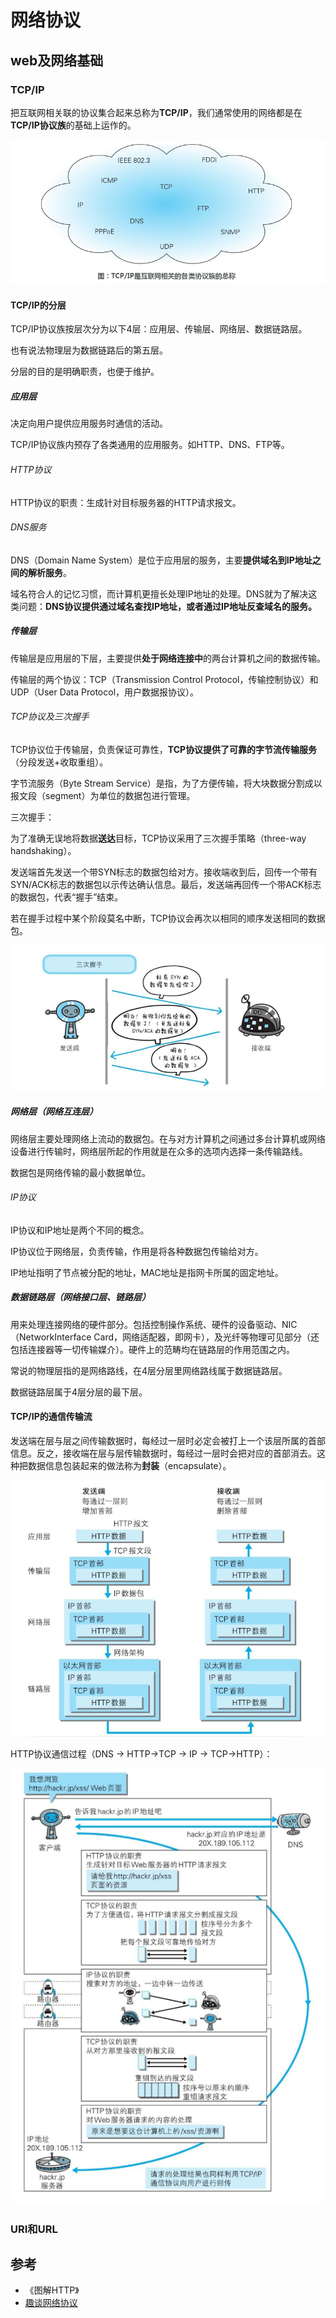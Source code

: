 # 网络协议

## web及网络基础

### TCP/IP

把互联网相关联的协议集合起来总称为**TCP/IP**，我们通常使用的网络都是在**TCP/IP协议族**的基础上运作的。

![TCP/IP协议族](imgs/TCPIP协议族.png)

#### TCP/IP的分层

TCP/IP协议族按层次分为以下4层：应用层、传输层、网络层、数据链路层。

也有说法物理层为数据链路后的第五层。

分层的目的是明确职责，也便于维护。

##### 应用层

决定向用户提供应用服务时通信的活动。

TCP/IP协议族内预存了各类通用的应用服务。如HTTP、DNS、FTP等。

###### HTTP协议

HTTP协议的职责：生成针对目标服务器的HTTP请求报文。

###### DNS服务

DNS（Domain Name System）是位于应用层的服务，主要**提供域名到IP地址之间的解析服务**。

域名符合人的记忆习惯，而计算机更擅长处理IP地址的处理。DNS就为了解决这类问题：**DNS协议提供通过域名查找IP地址，或者通过IP地址反查域名的服务。**

##### 传输层

传输层是应用层的下层，主要提供**处于网络连接中**的两台计算机之间的数据传输。

传输层的两个协议：TCP（Transmission Control Protocol，传输控制协议）和UDP（User Data Protocol，用户数据报协议）。

###### TCP协议及三次握手

TCP协议位于传输层，负责保证可靠性，**TCP协议提供了可靠的字节流传输服务**（分段发送+收取重组）。

字节流服务（Byte Stream Service）是指，为了方便传输，将大块数据分割成以报文段（segment）为单位的数据包进行管理。

三次握手：

为了准确无误地将数据**送达**目标，TCP协议采用了三次握手策略（three-way handshaking）。

发送端首先发送一个带SYN标志的数据包给对方。接收端收到后，回传一个带有SYN/ACK标志的数据包以示传达确认信息。最后，发送端再回传一个带ACK标志的数据包，代表“握手”结束。

若在握手过程中某个阶段莫名中断，TCP协议会再次以相同的顺序发送相同的数据包。

![TCP三次握手策略](imgs/TCP三次握手策略.png)

##### 网络层（网络互连层）

网络层主要处理网络上流动的数据包。在与对方计算机之间通过多台计算机或网络设备进行传输时，网络层所起的作用就是在众多的选项内选择一条传输路线。

数据包是网络传输的最小数据单位。

###### IP协议

IP协议和IP地址是两个不同的概念。

IP协议位于网络层，负责传输，作用是将各种数据包传输给对方。

IP地址指明了节点被分配的地址，MAC地址是指网卡所属的固定地址。

##### 数据链路层（网络接口层、链路层）

用来处理连接网络的硬件部分。包括控制操作系统、硬件的设备驱动、NIC（NetworkInterface Card，网络适配器，即网卡），及光纤等物理可见部分（还包括连接器等一切传输媒介）。硬件上的范畴均在链路层的作用范围之内。

常说的物理层指的是网络路线，在4层分层里网络路线属于数据链路层。

数据链路层属于4层分层的最下层。

#### TCP/IP的通信传输流

发送端在层与层之间传输数据时，每经过一层时必定会被打上一个该层所属的首部信息。反之，接收端在层与层传输数据时，每经过一层时会把对应的首部消去。这种把数据信息包装起来的做法称为**封装**（encapsulate）。

![TCP/IP通信传输流](imgs/TCPIP通信传输流.png)

HTTP协议通信过程（DNS -> HTTP->TCP -> IP -> TCP->HTTP）：

![HTTP协议通信过程](imgs/HTTP协议通信过程.png)

### URI和URL



## 参考

- 《图解HTTP》
- [趣谈网络协议](https://time.geekbang.org/column/intro/85)